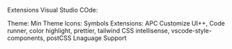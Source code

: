 Extensions Visual Studio COde:

Theme: Min Theme
Icons: Symbols
Extensions: APC Customize UI++, Code runner, color highlight, prettier, tailwind CSS intellisense, vscode-style-components, postCSS Lnaguage Support
